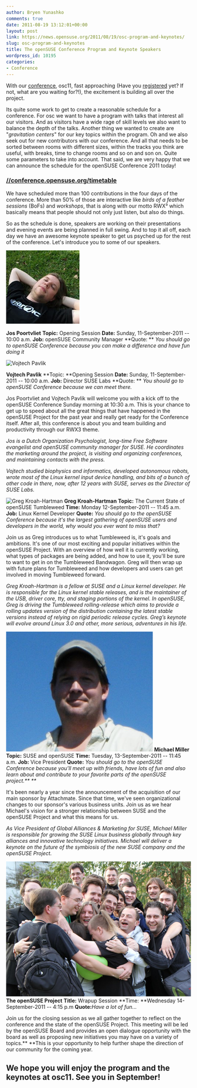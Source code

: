 ```yaml
---
author: Bryen Yunashko
comments: true
date: 2011-08-19 13:12:01+00:00
layout: post
link: https://news.opensuse.org/2011/08/19/osc-program-and-keynotes/
slug: osc-program-and-keynotes
title: The openSUSE Conference Program and Keynote Speakers
wordpress_id: 10195
categories:
- Conference
---
```


With our [conference](//news.opensuse.org/2011/08/15/osc11/), osc11, fast approaching (Have you [registered](//conference.opensuse.org/register) yet? If not, what are you waiting for?!), the excitement is building all over the project.

Its quite some work to get to create a reasonable schedule for a conference. For osc we want to have a program with talks that interest all our visitors. And as visitors have a wide rage of skill levels we also want to balance the depth of the talks. Another thing we wanted to create are "_gravitation centers_" for our key topics within the program. Oh and we also seek out for new contributors with our conference. And all that needs to be sorted between rooms with different sizes, within the tracks you think are useful, with breaks, time to change rooms and so on and son on. Quite some parameters to take into account. That said, we are very happy that we can announce the schedule for the openSUSE Conference 2011 today!



### [//conference.opensuse.org/timetable](//conference.opensuse.org/timetable)



We have scheduled more than 100 contributions in the four days of the conference. More than 50% of those are interactive like _birds of a feather sessions_ (BoFs) and _workshops_, that is along with our motto RWX³ which basically means that people should not only just listen, but also do things.

So as the schedule is done, speakers are working on their presentations and evening events are being planned in full swing. And to top it all off, each day we have an awesome keynote speaker to get us psyched up for the rest of the conference. Let's introduce you to some of our speakers.

<!-- more -->






[![Jos Poortvliet Headshot](/wp-content/uploads/2011/08/jos.jpg)](//news.opensuse.org/2011/08/19/osc-program-and-keynotes/jos/)




**Jos Poortvliet**
**Topic:** Opening Session
**Date:** Sunday, 11-September-2011 -- 10:00 a.m.
**Job:** openSUSE Community Manager
**Quote: ** _You should go to openSUSE Conference because you can make a difference and have fun doing it_










![Vojtech Pavlik](/wp-content/uploads/2011/08/vojtech-236x300.jpg)




**Vojtech Pavlik**
**Topic: **Opening Session
**Date:** Sunday, 11-September-2011 -- 10:00 a.m.
**Job:** Director SUSE Labs
**Quote: ** _You should go to openSUSE Conference because we can meet there._





  

Jos Poortvliet and Vojtech Pavlik will welcome you with a kick off to the openSUSE Conference Sunday morning at 10:30 a.m. This is your chance to get up to speed about all the great things that have happened in the openSUSE Project for the past year and really get ready for the Conference itself. After all, this conference is about you and team building and productivity through our RWX3 theme.


_Jos is a Dutch Organization Psychologist, long-time Free Software evangelist and openSUSE community manager for SUSE. He coordinates the marketing around the project, is visiting and organizing conferences, and maintaining contacts with the press._




_Vojtech studied biophysics and informatics, developed autonomous robots, wrote most of the Linux kernel input device handling, and bits of a bunch of other code in there, now, after 12 years with SUSE, serves as the Director of SUSE Labs._






![Greg Kroah-Hartman](/wp-content/uploads/2011/08/gregkh.200.png)
**Greg Kroah-Hartman**
**Topic:** The Current State of openSUSE Tumbleweed
**Time:** Monday 12-September-2011 -- 11:45 a.m.
**Job:** Linux Kernel Developer
**Quote:** _You should go to the openSUSE Conference because it's the largest gathering of openSUSE users and developers in the world, why would you ever want to miss that?_


Join us as Greg introduces us to what Tumbleweed is, it's goals and ambitions. It's one of our most exciting and popular initiatives within the openSUSE Project. With an overview of how well it is currently working, what types of packages are being added, and how to use it, you'll be sure to want to get in on the Tumbleweed Bandwagon. Greg will then wrap up with future plans for Tumbleweed and how developers and users can get involved in moving Tumbleweed forward.


_Greg Kroah-Hartman is a fellow at SUSE and a Linux kernel developer. He is responsible for the Linux kernel stable releases, and is the maintainer of the USB, driver core, tty, and staging portions of the kernel. In openSUSE, Greg is driving the Tumbleweed rolling-release which aims to provide a rolling updates version of the distribution containing the latest stable versions instead of relying on rigid periodic release cycles. Greg’s keynote will evolve around Linux 3.0 and other, more serious, adventures in his life._





[![Michael Miller](/wp-content/uploads/2011/08/mm.jpg)](//news.opensuse.org/2011/08/19/osc-program-and-keynotes/mm/)
**Michael Miller**
**Topic:** SUSE and openSUSE
**Time:** Tuesday, 13-September-2011 -- 11:45 a.m.
**Job:** Vice President
**Quote:** _You should go to the openSUSE Conference because you'll meet up with friends, have lots of fun and also learn about and contribute to your favorite parts of the openSUSE project.** **_




It's been nearly a year since the announcement of the acquisition of our main sponsor by Attachmate. Since that time, we've seen organizational changes to our sponsor's various business units. Join us as we hear Michael's vision for a stronger relationship between SUSE and the openSUSE Project and what this means for us.



_As Vice President of Global Alliances & Marketing for SUSE, Michael Miller is responsible for growing the SUSE Linux business globally through key alliances and innovative technology initiatives. Michael will deliver a keynote on the future of the symbiosis of the new SUSE company and the openSUSE Project._






![openSUSE Community Members hugging](/wp-content/uploads/2011/08/hugs.jpg)
**The openSUSE Project**
**Title:** Wrapup Session
**Time: **Wednesday 14-September-2011 -- 4:15 p.m
**Quote:**_Have a lot of fun..._




Join us for the closing session as we all gather together to reflect on the conference and the state of the openSUSE Project. This meeting will be led by the openSUSE Board and provides an open dialogue opportunity with the board as well as proposing new initiatives you may have on a variety of topics.** **This is your opportunity to help further shape the direction of our community for the coming year.



## We hope you will enjoy the program and the keynotes at osc11. See you in September!
